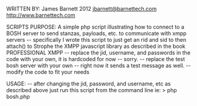 WRITTEN BY:  James Barnett 2012
jbarnett@barnettech.com
http://www.barnettech.com

SCRIPTS PURPOSE:
A simple php script illustrating how to connect
to a BOSH server to send stanzas, payloads, etc. to
communicate with xmpp servers
  -- specifically I wrote this script to just get an
     rid and sid to then attach() to Strophe the 
     XMPP javascript library as described in the book
     PROFESSIONAL XMPP
  -- replace the jid, username, and passwords in the code
     with your own, it is hardcoded for now -- sorry.
  -- replace the test bosh server with your own
  -- right now it sends a test message as well.
  -- modify the code to fit your needs

USAGE:
  -- after changing the jid, password, and username, etc as described
     above just run this script from the command line ie:  > php bosh.php

